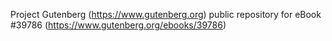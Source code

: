 Project Gutenberg (https://www.gutenberg.org) public repository for eBook #39786 (https://www.gutenberg.org/ebooks/39786)
